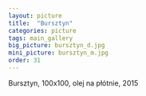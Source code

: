 ```yaml
---
layout: picture
title:  "Bursztyn"
categories: picture
tags: main_gallery
big_picture: bursztyn_d.jpg
mini_picture: bursztyn_m.jpg
order: 31
---
```

Bursztyn, 100x100, olej na płótnie, 2015
